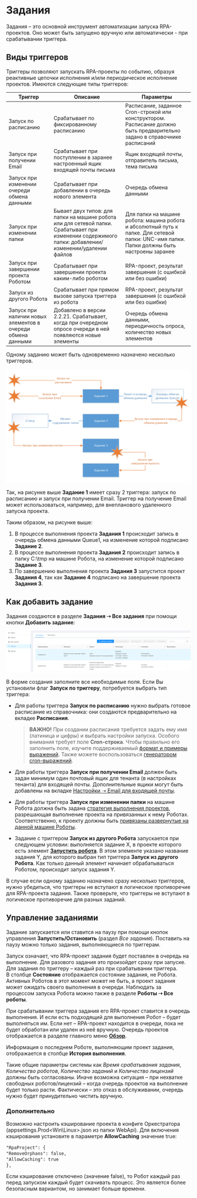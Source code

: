 # Задания

Задания – это основной инструмент автоматизации запуска RPA-проектов. Оно может быть запущено вручную или автоматически - при срабатывании триггера. 

## Виды триггеров

Триггеры позволяют запускать RPA-проекты по событию, образуя реактивные цепочки исполнения и/или периодическое исполнение проектов. Имеются следующие типы триггеров:

| Триггер        | Описание   | Параметры              |
| -------------- | ------ | ------------------------------------------ |
| Запуск по расписанию    | Срабатывает по фиксированному расписанию | Расписание, заданное Cron-строкой или конструктором. Расписание должно быть предварительно задано в справочнике расписаний |
| Запуск при получении Email | Срабатывает при поступлении в заранее настроенный ящик входящей почты письма | Ящик входящей почты, отправитель письма, тема письма |
| Запуск при изменении очереди обмена данными | Срабатывает при добавлении в очередь нового элемента | Очередь обмена данными |
| Запуск при изменении папки | Бывает двух типов: для папки на машине робота или для сетевой папки. Срабатывает при изменении содержимого папки: добавлении/изменении/удалении файлов | Для папки на машине робота: машина робота и абсолютный путь к папке. Для сетевой папки: UNC-имя папки. Папки должны быть настроены заранее |
| Запуск при завершении проекта Роботом | Срабатывает при завершении проекта каким-либо роботом | RPA-проект, результат завершения (с ошибкой или без ошибки) |
| Запуск из другого Робота | Срабатывает при прямом вызове запуска триггера из робота  | RPA-проект, результат завершения (с ошибкой или без ошибки) |
| Запуск при наличии новых элементов в очереди обмена данными | Добавлено в версии 2.2.21. Срабатывает, когда при очередном опросе очереди в ней появляются новые элементы | Очередь обмена данными, периодичность опроса, количество новых элементов |

Одному заданию может быть одновременно назначено несколько триггеров.

![](<../../.gitbook/assets/Триггеры.png>)

Так, на рисунке выше **Задание 1** имеет сразу 2 триггера: запуск по расписанию и запуск при получении Email. Триггер на получение Email может использоваться, например, для внепланового удаленного запуска проекта.

Таким образом, на рисунке выше:
1. В процессе выполнения проекта **Задания 1** происходит запись в очередь обмена данными Queue1, на изменение которой подписано **Задание 2**.
2. В процессе выполнения проекта **Задания 2** происходит запись в папку C:\tmp на машине Робота, на изменение которой подписано **Задание 3**.
3. По завершению выполнения проекта **Задания 3** запустится проект **Задания 4**, так как **Задание 4** подписано на завершение проекта **Задания 3**.

## Как добавить задание

Задания создаются в разделе **Задания ➝ Все задания** при помощи кнопки **Добавить задание**:

![](<../../.gitbook/assets/0 (13)>)

В форме создания заполните все необходимые поля. Если Вы установили флаг **Запуск по триггеру**, потребуется выбрать тип триггера:

* Для работы триггера **Запуск по расписанию** нужно выбрать готовое расписание из справочника: они создаются предварительно на вкладке **Расписания**.
  > **ВАЖНО!** При создании расписания требуется задать ему имя (латиница и цифры) и выбрать настройки запуска. Особого внимания требует поле **Cron-строка**. Чтобы правильно его заполнить поле, изучите поддерживаемый [формат и примеры выражений](https://www.quartz-scheduler.net/documentation/quartz-3.x/tutorial/crontrigger.html#introduction). Также можете воспользоваться [генератором cron-выражений](https://www.freeformatter.com/cron-expression-generator-quartz.html).

* Для работы триггера **Запуск при получении Email** должен быть задан минимум один почтовый ящик для тенанта (в настройках тенанта) для входящей почты. Дополнительные ящики могут быть добавлены на вкладке [Настройки ➝ Email для входящей почты](https://docs.primo-rpa.ru/primo-rpa/orchestrator/settings/register-robot/email).

* Для работы триггера **Запуск при изменении папки** на машине Робота должна быть задана [стратегия выполнения проектов](https://docs.primo-rpa.ru/primo-rpa/orchestrator/settings/projects-queue), разрешающая выполнение проекта на привязанных к нему Роботах. Соответственно, к проекту должны быть [привязаны развернутые на данной машине Роботы](https://docs.primo-rpa.ru/primo-rpa/orchestrator/basics/assign-task). 
* Задание с триггером **Запуск из другого Робота** запускается при следующем условии: выполняется задание X, в проекте которого есть элемент [**Запустить робота**](https://docs.primo-rpa.ru/primo-rpa/g_elements/osnovnye-elementy/orkestrator/els_process/el_invokerobot). В этом элементе указано название задания Y, для которого выбран тип триггера **Запуск из другого Робота**. Как только данный элемент начинает обрабатываться Роботом, происходит запуск задания Y.

В случае если одному заданию назначено сразу несколько триггеров, нужно убедиться, что триггеры не вступают в логическое противоречие для RPA-проекта задания. Также проверьте, что триггеры не вступают в логическое противоречие для разных заданий.

## Управление заданиями

Задание запускается или ставится на паузу при помощи кнопок управления **Запустить/Остановить** (раздел *Все задания*). Поставить на паузу можно только задания, выполняющиеся по триггерам.

Запуск означает, что RPA-проект задания будет поставлен в очередь на выполнение. Для разового задания это произойдет сразу при запуске. Для задания по триггеру – каждый раз при срабатывании триггера.\
В столбце **Состояние** отображается состояние задания, не Робота. Активных Роботов в этот момент может не быть, а проект задания может ожидать своего выполнения в очереди. Наблюдать за процессом запуска Робота можно также в разделе **Роботы ➝ Все роботы**.

При срабатывании триггера задания его RPA-проект ставится в очередь выполнения. И если есть подходящий для выполнения Робот – будет выполняться им. Если нет – RPA-проект находится в очереди, пока не будет обработан или удален из неё вручную. Очередь проектов отображается в разделе главного меню [**Обзор**](https://docs.primo-rpa.ru/primo-rpa/orchestrator/monitoring/dashboard).

Информация о последнем Роботе, выполняющим проект задания, отображается в столбце **История выполнения**. 

Такие общие параметры системы как *Время срабатывания задания*, *Количество роботов*, *Количество заданий* и *Количество лицензий* должны быть согласованы. Иначе возможна ситуация – при нехватке свободных роботов/лицензий – когда очередь проектов на выполнение будет только расти. Фактически – это отказ в обслуживании, очередь нужно будет принудительно чистить вручную.

### Дополнительно

Возможно настроить кэширование проекта в конфиге Оркестратора (appsettings.Prod<Win\Linux>.json из папки WebApi). Для включения кэширования установите в параметре **AllowCaching** значение true:

```
"RpaProject": {
"RemoveOrphans": false,
"AllowCaching": true
},
```
Если кэширование отключено (значение false), то Робот каждый раз перед запуском каждый будет скачивать процесс. Это является более безопасным вариантом, но занимает больше времени.
